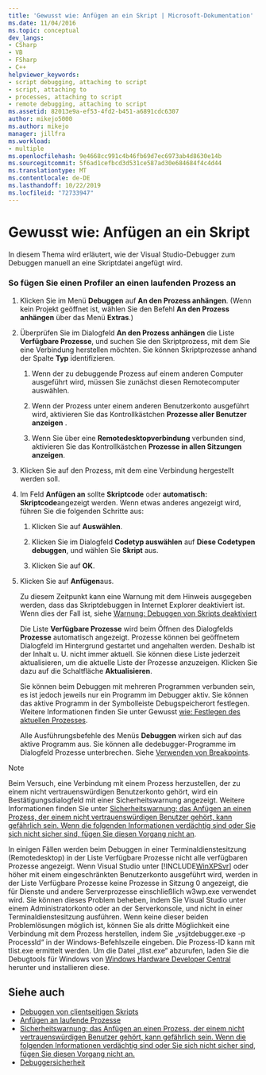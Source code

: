 ```yaml
---
title: 'Gewusst wie: Anfügen an ein Skript | Microsoft-Dokumentation'
ms.date: 11/04/2016
ms.topic: conceptual
dev_langs:
- CSharp
- VB
- FSharp
- C++
helpviewer_keywords:
- script debugging, attaching to script
- script, attaching to
- processes, attaching to script
- remote debugging, attaching to script
ms.assetid: 82013e9a-ef53-4fd2-b451-a6891cdc6307
author: mikejo5000
ms.author: mikejo
manager: jillfra
ms.workload:
- multiple
ms.openlocfilehash: 9e4668cc991c4b46fb69d7ec6973ab4d8630e14b
ms.sourcegitcommit: 5f6ad1cefbcd3d531ce587ad30e684684f4c4d44
ms.translationtype: MT
ms.contentlocale: de-DE
ms.lasthandoff: 10/22/2019
ms.locfileid: "72733947"
---
```

# <a name="how-to-attach-to-script"></a>Gewusst wie: Anfügen an ein Skript
In diesem Thema wird erläutert, wie der Visual Studio-Debugger zum Debuggen manuell an eine Skriptdatei angefügt wird.

### <a name="to-attach-to-a-running-process"></a>So fügen Sie einen Profiler an einen laufenden Prozess an

1. Klicken Sie im Menü **Debuggen** auf **An den Prozess anhängen**. (Wenn kein Projekt geöffnet ist, wählen Sie den Befehl **An den Prozess anhängen** über das Menü **Extras**.)

2. Überprüfen Sie im Dialogfeld **An den Prozess anhängen** die Liste **Verfügbare Prozesse**, und suchen Sie den Skriptprozess, mit dem Sie eine Verbindung herstellen möchten. Sie können Skriptprozesse anhand der Spalte **Typ** identifizieren.

   1. Wenn der zu debuggende Prozess auf einem anderen Computer ausgeführt wird, müssen Sie zunächst diesen Remotecomputer auswählen.

   2. Wenn der Prozess unter einem anderen Benutzerkonto ausgeführt wird, aktivieren Sie das Kontrollkästchen **Prozesse aller Benutzer anzeigen** .

   3. Wenn Sie über eine **Remotedesktopverbindung** verbunden sind, aktivieren Sie das Kontrollkästchen **Prozesse in allen Sitzungen anzeigen**.

3. Klicken Sie auf den Prozess, mit dem eine Verbindung hergestellt werden soll.

4. Im Feld **Anfügen an** sollte **Skriptcode** oder **automatisch: Skriptcode**angezeigt werden. Wenn etwas anderes angezeigt wird, führen Sie die folgenden Schritte aus:

   1. Klicken Sie auf **Auswählen**.

   2. Klicken Sie im Dialogfeld **Codetyp auswählen** auf **Diese Codetypen debuggen**, und wählen Sie **Skript** aus.

   3. Klicken Sie auf **OK**.

5. Klicken Sie auf **Anfügen**aus.

    Zu diesem Zeitpunkt kann eine Warnung mit dem Hinweis ausgegeben werden, dass das Skriptdebuggen in Internet Explorer deaktiviert ist. Wenn dies der Fall ist, siehe [Warnung: Debuggen von Skripts deaktiviert](../debugger/warning-script-debugging-disabled.md)

   Die Liste **Verfügbare Prozesse** wird beim Öffnen des Dialogfelds **Prozesse** automatisch angezeigt. Prozesse können bei geöffnetem Dialogfeld im Hintergrund gestartet und angehalten werden. Deshalb ist der Inhalt u. U. nicht immer aktuell. Sie können diese Liste jederzeit aktualisieren, um die aktuelle Liste der Prozesse anzuzeigen. Klicken Sie dazu auf die Schaltfläche **Aktualisieren**.

   Sie können beim Debuggen mit mehreren Programmen verbunden sein, es ist jedoch jeweils nur ein Programm im Debugger aktiv. Sie können das aktive Programm in der Symbolleiste Debugspeicherort festlegen. Weitere Informationen finden Sie unter Gewusst [wie: Festlegen des aktuellen Prozesses](/previous-versions/visualstudio/visual-studio-2010/d5d4sxdw(v=vs.100)).

   Alle Ausführungsbefehle des Menüs **Debuggen** wirken sich auf das aktive Programm aus. Sie können alle dedebugger-Programme im Dialogfeld Prozesse unterbrechen. Siehe [Verwenden von Breakpoints](../debugger/using-breakpoints.md).

> [!NOTE]
> Beim Versuch, eine Verbindung mit einem Prozess herzustellen, der zu einem nicht vertrauenswürdigen Benutzerkonto gehört, wird ein Bestätigungsdialogfeld mit einer Sicherheitswarnung angezeigt. Weitere Informationen finden Sie unter [Sicherheitswarnung: das Anfügen an einen Prozess, der einem nicht vertrauenswürdigen Benutzer gehört, kann gefährlich sein. Wenn die folgenden Informationen verdächtig sind oder Sie sich nicht sicher sind, fügen Sie diesen Vorgang nicht an](../debugger/security-warning-attaching-to-a-process-owned-by-an-untrusted-user.md).

 In einigen Fällen werden beim Debuggen in einer Terminaldienstesitzung (Remotedesktop) in der Liste Verfügbare Prozesse nicht alle verfügbaren Prozesse angezeigt. Wenn Visual Studio unter [!INCLUDE[WinXPSvr](../debugger/includes/winxpsvr_md.md)] oder höher mit einem eingeschränkten Benutzerkonto ausgeführt wird, werden in der Liste Verfügbare Prozesse keine Prozesse in Sitzung 0 angezeigt, die für Dienste und andere Serverprozesse einschließlich w3wp.exe verwendet wird. Sie können dieses Problem beheben, indem Sie Visual Studio unter einem Administratorkonto oder an der Serverkonsole, und nicht in einer Terminaldienstesitzung ausführen. Wenn keine dieser beiden Problemlösungen möglich ist, können Sie als dritte Möglichkeit eine Verbindung mit dem Prozess herstellen, indem Sie „vsjitdebugger.exe -p ProcessId“ in der Windows-Befehlszeile eingeben. Die Prozess-ID kann mit tlist.exe ermittelt werden. Um die Datei „tlist.exe“ abzurufen, laden Sie die Debugtools für Windows von [Windows Hardware Developer Central](/windows-hardware/drivers/dashboard/) herunter und installieren diese.

## <a name="see-also"></a>Siehe auch
- [Debuggen von clientseitigen Skripts](../debugger/client-side-script-debugging.md)
- [Anfügen an laufende Prozesse](../debugger/attach-to-running-processes-with-the-visual-studio-debugger.md)
- [Sicherheitswarnung: das Anfügen an einen Prozess, der einem nicht vertrauenswürdigen Benutzer gehört, kann gefährlich sein. Wenn die folgenden Informationen verdächtig sind oder Sie sich nicht sicher sind, fügen Sie diesen Vorgang nicht an.](../debugger/security-warning-attaching-to-a-process-owned-by-an-untrusted-user.md)
- [Debuggersicherheit](../debugger/debugger-security.md)